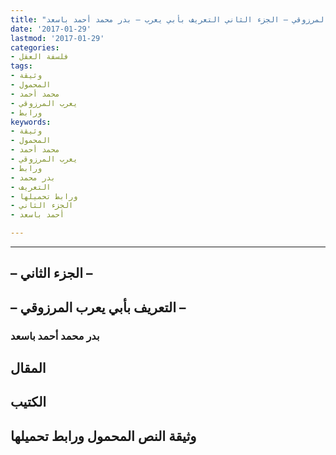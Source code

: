 ```yaml
---
title: "الهروب من الإيديولوجيا – مدخل إلى فكر أبي يعرب المرزوقي – الجزء الثاني التعريف بأبي يعرب – بدر محمد أحمد باسعد"
date: '2017-01-29'
lastmod: '2017-01-29'
categories:
- فلسفة العقل
tags:
- وثيقة
- المحمول
- محمد أحمد
- يعرب المرزوقي
- ورابط
keywords:
- وثيقة
- المحمول
- محمد أحمد
- يعرب المرزوقي
- ورابط
- بدر محمد
- التعريف
- ورابط تحميلها
- الجزء الثاني
- أحمد باسعد

---
```

****

## **– الجزء الثاني –**

## **– التعريف بأبي يعرب المرزوقي –**

### بدر محمد أحمد باسعد

## المقال

## الكتيب

## وثيقة النص المحمول ورابط تحميلها

###